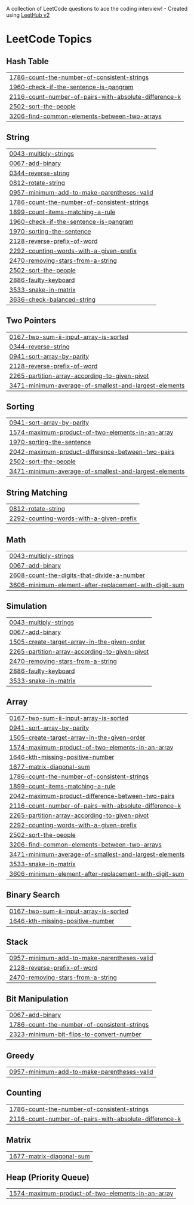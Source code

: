 A collection of LeetCode questions to ace the coding interview! - Created using [LeetHub v2](https://github.com/arunbhardwaj/LeetHub-2.0)
<!---LeetCode Topics Start-->
# LeetCode Topics
## Hash Table
|  |
| ------- |
| [1786-count-the-number-of-consistent-strings](https://github.com/m-h-d-salih/LeetCode/tree/master/1786-count-the-number-of-consistent-strings) |
| [1960-check-if-the-sentence-is-pangram](https://github.com/m-h-d-salih/LeetCode/tree/master/1960-check-if-the-sentence-is-pangram) |
| [2116-count-number-of-pairs-with-absolute-difference-k](https://github.com/m-h-d-salih/LeetCode/tree/master/2116-count-number-of-pairs-with-absolute-difference-k) |
| [2502-sort-the-people](https://github.com/m-h-d-salih/LeetCode/tree/master/2502-sort-the-people) |
| [3206-find-common-elements-between-two-arrays](https://github.com/m-h-d-salih/LeetCode/tree/master/3206-find-common-elements-between-two-arrays) |
## String
|  |
| ------- |
| [0043-multiply-strings](https://github.com/m-h-d-salih/LeetCode/tree/master/0043-multiply-strings) |
| [0067-add-binary](https://github.com/m-h-d-salih/LeetCode/tree/master/0067-add-binary) |
| [0344-reverse-string](https://github.com/m-h-d-salih/LeetCode/tree/master/0344-reverse-string) |
| [0812-rotate-string](https://github.com/m-h-d-salih/LeetCode/tree/master/0812-rotate-string) |
| [0957-minimum-add-to-make-parentheses-valid](https://github.com/m-h-d-salih/LeetCode/tree/master/0957-minimum-add-to-make-parentheses-valid) |
| [1786-count-the-number-of-consistent-strings](https://github.com/m-h-d-salih/LeetCode/tree/master/1786-count-the-number-of-consistent-strings) |
| [1899-count-items-matching-a-rule](https://github.com/m-h-d-salih/LeetCode/tree/master/1899-count-items-matching-a-rule) |
| [1960-check-if-the-sentence-is-pangram](https://github.com/m-h-d-salih/LeetCode/tree/master/1960-check-if-the-sentence-is-pangram) |
| [1970-sorting-the-sentence](https://github.com/m-h-d-salih/LeetCode/tree/master/1970-sorting-the-sentence) |
| [2128-reverse-prefix-of-word](https://github.com/m-h-d-salih/LeetCode/tree/master/2128-reverse-prefix-of-word) |
| [2292-counting-words-with-a-given-prefix](https://github.com/m-h-d-salih/LeetCode/tree/master/2292-counting-words-with-a-given-prefix) |
| [2470-removing-stars-from-a-string](https://github.com/m-h-d-salih/LeetCode/tree/master/2470-removing-stars-from-a-string) |
| [2502-sort-the-people](https://github.com/m-h-d-salih/LeetCode/tree/master/2502-sort-the-people) |
| [2886-faulty-keyboard](https://github.com/m-h-d-salih/LeetCode/tree/master/2886-faulty-keyboard) |
| [3533-snake-in-matrix](https://github.com/m-h-d-salih/LeetCode/tree/master/3533-snake-in-matrix) |
| [3636-check-balanced-string](https://github.com/m-h-d-salih/LeetCode/tree/master/3636-check-balanced-string) |
## Two Pointers
|  |
| ------- |
| [0167-two-sum-ii-input-array-is-sorted](https://github.com/m-h-d-salih/LeetCode/tree/master/0167-two-sum-ii-input-array-is-sorted) |
| [0344-reverse-string](https://github.com/m-h-d-salih/LeetCode/tree/master/0344-reverse-string) |
| [0941-sort-array-by-parity](https://github.com/m-h-d-salih/LeetCode/tree/master/0941-sort-array-by-parity) |
| [2128-reverse-prefix-of-word](https://github.com/m-h-d-salih/LeetCode/tree/master/2128-reverse-prefix-of-word) |
| [2265-partition-array-according-to-given-pivot](https://github.com/m-h-d-salih/LeetCode/tree/master/2265-partition-array-according-to-given-pivot) |
| [3471-minimum-average-of-smallest-and-largest-elements](https://github.com/m-h-d-salih/LeetCode/tree/master/3471-minimum-average-of-smallest-and-largest-elements) |
## Sorting
|  |
| ------- |
| [0941-sort-array-by-parity](https://github.com/m-h-d-salih/LeetCode/tree/master/0941-sort-array-by-parity) |
| [1574-maximum-product-of-two-elements-in-an-array](https://github.com/m-h-d-salih/LeetCode/tree/master/1574-maximum-product-of-two-elements-in-an-array) |
| [1970-sorting-the-sentence](https://github.com/m-h-d-salih/LeetCode/tree/master/1970-sorting-the-sentence) |
| [2042-maximum-product-difference-between-two-pairs](https://github.com/m-h-d-salih/LeetCode/tree/master/2042-maximum-product-difference-between-two-pairs) |
| [2502-sort-the-people](https://github.com/m-h-d-salih/LeetCode/tree/master/2502-sort-the-people) |
| [3471-minimum-average-of-smallest-and-largest-elements](https://github.com/m-h-d-salih/LeetCode/tree/master/3471-minimum-average-of-smallest-and-largest-elements) |
## String Matching
|  |
| ------- |
| [0812-rotate-string](https://github.com/m-h-d-salih/LeetCode/tree/master/0812-rotate-string) |
| [2292-counting-words-with-a-given-prefix](https://github.com/m-h-d-salih/LeetCode/tree/master/2292-counting-words-with-a-given-prefix) |
## Math
|  |
| ------- |
| [0043-multiply-strings](https://github.com/m-h-d-salih/LeetCode/tree/master/0043-multiply-strings) |
| [0067-add-binary](https://github.com/m-h-d-salih/LeetCode/tree/master/0067-add-binary) |
| [2608-count-the-digits-that-divide-a-number](https://github.com/m-h-d-salih/LeetCode/tree/master/2608-count-the-digits-that-divide-a-number) |
| [3606-minimum-element-after-replacement-with-digit-sum](https://github.com/m-h-d-salih/LeetCode/tree/master/3606-minimum-element-after-replacement-with-digit-sum) |
## Simulation
|  |
| ------- |
| [0043-multiply-strings](https://github.com/m-h-d-salih/LeetCode/tree/master/0043-multiply-strings) |
| [0067-add-binary](https://github.com/m-h-d-salih/LeetCode/tree/master/0067-add-binary) |
| [1505-create-target-array-in-the-given-order](https://github.com/m-h-d-salih/LeetCode/tree/master/1505-create-target-array-in-the-given-order) |
| [2265-partition-array-according-to-given-pivot](https://github.com/m-h-d-salih/LeetCode/tree/master/2265-partition-array-according-to-given-pivot) |
| [2470-removing-stars-from-a-string](https://github.com/m-h-d-salih/LeetCode/tree/master/2470-removing-stars-from-a-string) |
| [2886-faulty-keyboard](https://github.com/m-h-d-salih/LeetCode/tree/master/2886-faulty-keyboard) |
| [3533-snake-in-matrix](https://github.com/m-h-d-salih/LeetCode/tree/master/3533-snake-in-matrix) |
## Array
|  |
| ------- |
| [0167-two-sum-ii-input-array-is-sorted](https://github.com/m-h-d-salih/LeetCode/tree/master/0167-two-sum-ii-input-array-is-sorted) |
| [0941-sort-array-by-parity](https://github.com/m-h-d-salih/LeetCode/tree/master/0941-sort-array-by-parity) |
| [1505-create-target-array-in-the-given-order](https://github.com/m-h-d-salih/LeetCode/tree/master/1505-create-target-array-in-the-given-order) |
| [1574-maximum-product-of-two-elements-in-an-array](https://github.com/m-h-d-salih/LeetCode/tree/master/1574-maximum-product-of-two-elements-in-an-array) |
| [1646-kth-missing-positive-number](https://github.com/m-h-d-salih/LeetCode/tree/master/1646-kth-missing-positive-number) |
| [1677-matrix-diagonal-sum](https://github.com/m-h-d-salih/LeetCode/tree/master/1677-matrix-diagonal-sum) |
| [1786-count-the-number-of-consistent-strings](https://github.com/m-h-d-salih/LeetCode/tree/master/1786-count-the-number-of-consistent-strings) |
| [1899-count-items-matching-a-rule](https://github.com/m-h-d-salih/LeetCode/tree/master/1899-count-items-matching-a-rule) |
| [2042-maximum-product-difference-between-two-pairs](https://github.com/m-h-d-salih/LeetCode/tree/master/2042-maximum-product-difference-between-two-pairs) |
| [2116-count-number-of-pairs-with-absolute-difference-k](https://github.com/m-h-d-salih/LeetCode/tree/master/2116-count-number-of-pairs-with-absolute-difference-k) |
| [2265-partition-array-according-to-given-pivot](https://github.com/m-h-d-salih/LeetCode/tree/master/2265-partition-array-according-to-given-pivot) |
| [2292-counting-words-with-a-given-prefix](https://github.com/m-h-d-salih/LeetCode/tree/master/2292-counting-words-with-a-given-prefix) |
| [2502-sort-the-people](https://github.com/m-h-d-salih/LeetCode/tree/master/2502-sort-the-people) |
| [3206-find-common-elements-between-two-arrays](https://github.com/m-h-d-salih/LeetCode/tree/master/3206-find-common-elements-between-two-arrays) |
| [3471-minimum-average-of-smallest-and-largest-elements](https://github.com/m-h-d-salih/LeetCode/tree/master/3471-minimum-average-of-smallest-and-largest-elements) |
| [3533-snake-in-matrix](https://github.com/m-h-d-salih/LeetCode/tree/master/3533-snake-in-matrix) |
| [3606-minimum-element-after-replacement-with-digit-sum](https://github.com/m-h-d-salih/LeetCode/tree/master/3606-minimum-element-after-replacement-with-digit-sum) |
## Binary Search
|  |
| ------- |
| [0167-two-sum-ii-input-array-is-sorted](https://github.com/m-h-d-salih/LeetCode/tree/master/0167-two-sum-ii-input-array-is-sorted) |
| [1646-kth-missing-positive-number](https://github.com/m-h-d-salih/LeetCode/tree/master/1646-kth-missing-positive-number) |
## Stack
|  |
| ------- |
| [0957-minimum-add-to-make-parentheses-valid](https://github.com/m-h-d-salih/LeetCode/tree/master/0957-minimum-add-to-make-parentheses-valid) |
| [2128-reverse-prefix-of-word](https://github.com/m-h-d-salih/LeetCode/tree/master/2128-reverse-prefix-of-word) |
| [2470-removing-stars-from-a-string](https://github.com/m-h-d-salih/LeetCode/tree/master/2470-removing-stars-from-a-string) |
## Bit Manipulation
|  |
| ------- |
| [0067-add-binary](https://github.com/m-h-d-salih/LeetCode/tree/master/0067-add-binary) |
| [1786-count-the-number-of-consistent-strings](https://github.com/m-h-d-salih/LeetCode/tree/master/1786-count-the-number-of-consistent-strings) |
| [2323-minimum-bit-flips-to-convert-number](https://github.com/m-h-d-salih/LeetCode/tree/master/2323-minimum-bit-flips-to-convert-number) |
## Greedy
|  |
| ------- |
| [0957-minimum-add-to-make-parentheses-valid](https://github.com/m-h-d-salih/LeetCode/tree/master/0957-minimum-add-to-make-parentheses-valid) |
## Counting
|  |
| ------- |
| [1786-count-the-number-of-consistent-strings](https://github.com/m-h-d-salih/LeetCode/tree/master/1786-count-the-number-of-consistent-strings) |
| [2116-count-number-of-pairs-with-absolute-difference-k](https://github.com/m-h-d-salih/LeetCode/tree/master/2116-count-number-of-pairs-with-absolute-difference-k) |
## Matrix
|  |
| ------- |
| [1677-matrix-diagonal-sum](https://github.com/m-h-d-salih/LeetCode/tree/master/1677-matrix-diagonal-sum) |
## Heap (Priority Queue)
|  |
| ------- |
| [1574-maximum-product-of-two-elements-in-an-array](https://github.com/m-h-d-salih/LeetCode/tree/master/1574-maximum-product-of-two-elements-in-an-array) |
<!---LeetCode Topics End-->
